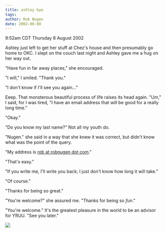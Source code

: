 ```yaml
---
title: ashley bye
tags: 
author: Rob Nugen
date: 2002-08-08
---
```


<title>Bye to Ashley</title>
<p class=date>9:52am CDT Thursday 8 August 2002</p>

<p>Ashley just left to get her stuff at Chez's house and then
presumably go home to OKC.  I slept on the couch last night and Ashley
gave me a hug on her way out.</p>

<p>"Have fun in far away places," she encouraged.</p>

<p>"I will," I smiled. "Thank you."</p>

<p>"I don't know if I'll see you again..."</p>

<p>Eeep.  That monsterous beautiful process of life raises its head
again.  "Um," I said, for I was tired, "I have an email address that
will be good for a really long time."</p>

<p>"Okay."</p>

<p>"Do you know my last name?"  Not all my youth do.</p>

<p>"Nugen." she said in a way that she knew it was correct, but didn't
know what was the point of the query.</p>

<p>"My address is <a href="mailto:rob@robnugen.com">rob at robnugen
dot com</a>."</p>

<p>"That's easy."</p>

<p>"If you write me, I'll write you back; I just don't know how long
it will take."</p>

<p>"Of course."</p>

<p>"Thanks for being so great."</p>

<p>"You're welcome?" she assured me.  "Thanks for being so <em>fun</em>."</p>

<p>"You're welcome."  It's the greatest pleasure in the world to be an
advisor for YRUU.  "See you later."</p>

<p><img src="/images/rob/wL-ROB.gif"/></p>
